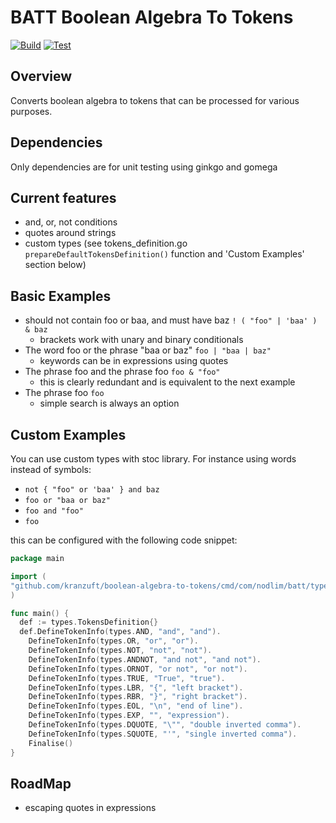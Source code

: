 # BATT Boolean Algebra To Tokens

[![Build](https://github.com/kranzuft/boolean-algebra-to-tokens/actions/workflows/goBuild.yml/badge.svg)](https://github.com/kranzuft/boolean-algebra-to-tokens/actions/workflows/goBuild.yml)
[![Test](https://github.com/kranzuft/boolean-algebra-to-tokens/actions/workflows/goTest.yml/badge.svg)](https://github.com/kranzuft/boolean-algebra-to-tokens/actions/workflows/goTest.yml)

## Overview

Converts boolean algebra to tokens that can be processed for various purposes.

## Dependencies

Only dependencies are for unit testing using ginkgo and gomega

## Current features

- and, or, not conditions
- quotes around strings
- custom types (see tokens_definition.go ```prepareDefaultTokensDefinition()``` function and 'Custom Examples' section
  below)

## Basic Examples

- should not contain foo or baa, and must have baz
  ```! ( "foo" | 'baa' ) & baz```
    - brackets work with unary and binary conditionals
- The word foo or the phrase "baa or baz"
  ```foo | "baa | baz"```
    - keywords can be in expressions using quotes
- The phrase foo and the phrase foo
  ```foo & "foo"```
    - this is clearly redundant and is equivalent to the next example
- The phrase foo
  ```foo```
    - simple search is always an option

## Custom Examples

You can use custom types with stoc library. For instance using words instead of symbols:

- ```not { "foo" or 'baa' } and baz```
- ```foo or "baa or baz"```
- ```foo and "foo"```
- ```foo```

this can be configured with the following code snippet:

```go
package main

import (
"github.com/kranzuft/boolean-algebra-to-tokens/cmd/com/nodlim/batt/types"
)

func main() {
  def := types.TokensDefinition{}
  def.DefineTokenInfo(types.AND, "and", "and").
    DefineTokenInfo(types.OR, "or", "or").
    DefineTokenInfo(types.NOT, "not", "not").
    DefineTokenInfo(types.ANDNOT, "and not", "and not").
    DefineTokenInfo(types.ORNOT, "or not", "or not").
    DefineTokenInfo(types.TRUE, "True", "true").
    DefineTokenInfo(types.LBR, "{", "left bracket").
    DefineTokenInfo(types.RBR, "}", "right bracket").
    DefineTokenInfo(types.EOL, "\n", "end of line").
    DefineTokenInfo(types.EXP, "", "expression").
    DefineTokenInfo(types.DQUOTE, "\"", "double inverted comma").
    DefineTokenInfo(types.SQUOTE, "'", "single inverted comma").
    Finalise()
}
```

## RoadMap

- escaping quotes in expressions